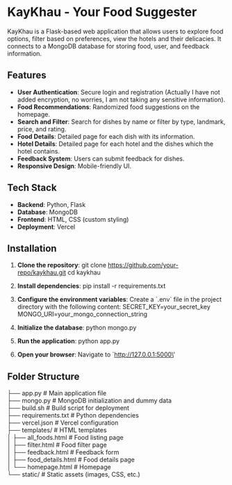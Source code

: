 # KayKhau - Your Food Suggester

KayKhau is a Flask-based web application that allows users to explore food options, filter based on preferences, view the hotels and their delicacies. It connects to a MongoDB database for storing food, user, and feedback information.

## Features

- **User Authentication**: Secure login and registration (Actually I have not added encryption, no worries, I am not taking any sensitive information).
- **Food Recommendations**: Randomized food suggestions on the homepage.
- **Search and Filter**: Search for dishes by name or filter by type, landmark, price, and rating.
- **Food Details**: Detailed page for each dish with its information.
- **Hotel Details**: Detailed page for each hotel and the dishes which the hotel contains.
- **Feedback System**: Users can submit feedback for dishes.
- **Responsive Design**: Mobile-friendly UI.

## Tech Stack

- **Backend**: Python, Flask
- **Database**: MongoDB
- **Frontend**: HTML, CSS (custom styling)
- **Deployment**: Vercel

## Installation

1. **Clone the repository**:
   git clone https://github.com/your-repo/kaykhau.git
   cd kaykhau
   

2. **Install dependencies**:
   pip install -r requirements.txt
   

3. **Configure the environment variables**:
   Create a \`.env\` file in the project directory with the following content:
   SECRET_KEY=your_secret_key
   MONGO_URI=your_mongo_connection_string
   

4. **Initialize the database**:
   python mongo.py
   

5. **Run the application**:
   python app.py

6. **Open your browser**:
   Navigate to \`http://127.0.0.1:5000\'

## Folder Structure


├── app.py                  # Main application file<br>
├── mongo.py                # MongoDB initialization and dummy data<br>
├── build.sh                # Build script for deployment<br>
├── requirements.txt        # Python dependencies<br>
├── vercel.json             # Vercel configuration<br>
├── templates/              # HTML templates<br>
│   ├── all_foods.html      # Food listing page<br>
│   ├── filter.html         # Food filter page<br>
│   ├── feedback.html       # Feedback form<br>
│   ├── food_details.html   # Food details page<br>
│   └── homepage.html       # Homepage<br>
└── static/                 # Static assets (images, CSS, etc.)<br>

